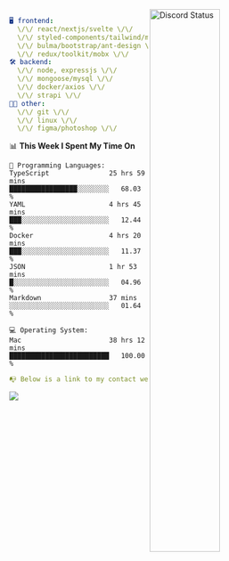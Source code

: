 
<a href="https://discord.com/users/279302975371870218" target="_blank">
    <img width="50%" align="right" alt="Discord Status" src="https://lanyard.cnrad.dev/api/279302975371870218?bg=161B22&borderRadius=5px%205px%200%200&hideTimestamp=true&idleMessage=Just%20chillin%27%20at%20the%20moment&animated=true">
</a>

```yaml
🖥️ frontend: 
  \/\/ react/nextjs/svelte \/\/
  \/\/ styled-components/tailwind/mui/
  \/\/ bulma/bootstrap/ant-design \/\/
  \/\/ redux/toolkit/mobx \/\/
🛠 backend: 
  \/\/ node, expressjs \/\/
  \/\/ mongoose/mysql \/\/
  \/\/ docker/axios \/\/
  \/\/ strapi \/\/
👨‍💻 other: 
  \/\/ git \/\/ 
  \/\/ linux \/\/
  \/\/ figma/photoshop \/\/
```
<!--START_SECTION:waka-->
📊 **This Week I Spent My Time On** 

```text
💬 Programming Languages: 
TypeScript               25 hrs 59 mins      █████████████████░░░░░░░░   68.03 % 
YAML                     4 hrs 45 mins       ███░░░░░░░░░░░░░░░░░░░░░░   12.44 % 
Docker                   4 hrs 20 mins       ███░░░░░░░░░░░░░░░░░░░░░░   11.37 % 
JSON                     1 hr 53 mins        █░░░░░░░░░░░░░░░░░░░░░░░░   04.96 % 
Markdown                 37 mins             ░░░░░░░░░░░░░░░░░░░░░░░░░   01.64 % 

💻 Operating System: 
Mac                      38 hrs 12 mins      █████████████████████████   100.00 % 
```


<!--END_SECTION:waka-->
```yaml
📭 Below is a link to my contact website 
```
<a href="https://mxns.xyz" target="_black"> <img src="https://img.shields.io/badge/website-161B22?style=for-the-badge&logo=About.me&logoColor=white"></img> <a/>
